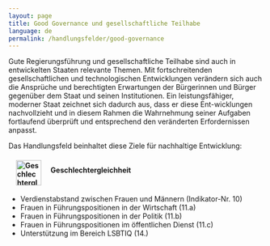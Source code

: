 ```yaml
---
layout: page
title: Good Governance und gesellschaftliche Teilhabe
language: de
permalink: /handlungsfelder/good-governance
---
```


Gute Regierungsführung und gesellschaftliche Teilhabe sind auch in entwickelten Staaten relevante Themen. Mit fortschreitenden gesellschaftlichen und technologischen Entwicklungen verändern sich auch die Ansprüche und berechtigten Erwartungen der Bürgerinnen und Bürger gegenüber dem Staat und seinen Institutionen. Ein leistungsfähiger, moderner Staat zeichnet sich dadurch aus, dass er diese Ent-wicklungen nachvollzieht und in diesem Rahmen die Wahrnehmung seiner Aufgaben fortlaufend überprüft und entsprechend den veränderten Erfordernissen anpasst.

Das Handlungsfeld beinhaltet diese Ziele für nachhaltige Entwicklung:

#### <img src="https://open-sdg.org/sdg-translations/assets/img/goals/de/5.png" width="50" height="auto" title="Geschlechtergleichheit" align="middle" hspace="15"> Geschlechtergleichheit
- Verdienstabstand zwischen Frauen und Männern (Indikator-Nr. 10)
- Frauen in Führungspositionen in	der Wirtschaft (11.a)
- Frauen in Führungspositionen in	der Politik (11.b)
-	Frauen in Führungspositionen im	öffentlichen Dienst (11.c)
-	Unterstützung im Bereich LSBTIQ (14.)
